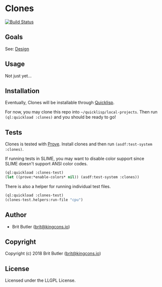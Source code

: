 # Clones

[![Build Status](https://travis-ci.org/kingcons/clones.svg?branch=master)](https://travis-ci.org/kingcons/clones)

## Goals

See: [Design](https://github.com/kingcons/clones/blob/master/DESIGN.md)

## Usage

Not just yet...

## Installation

Eventually, Clones will be installable through [Quicklisp](https://quicklisp.org).

For now, you may clone this repo into `~/quicklisp/local-projects`.
Then run `(ql:quickload :clones)` and you should be ready to go!

## Tests

Clones is tested with [Prove](https://github.com/fukamachi/prove).
Install clones and then run `(asdf:test-system :clones)`.

If running tests in SLIME, you may want to disable color support
since SLIME doesn't support ANSI color codes.

```lisp
(ql:quickload :clones-test)
(let ((prove:*enable-colors* nil)) (asdf:test-system :clones))
```

There is also a helper for running individual test files.

```lisp
(ql:quickload :clones-test)
(clones-test.helpers:run-file "cpu")
```

## Author

* Brit Butler (brit@kingcons.io)

## Copyright

Copyright (c) 2018 Brit Butler (brit@kingcons.io)

## License

Licensed under the LLGPL License.
